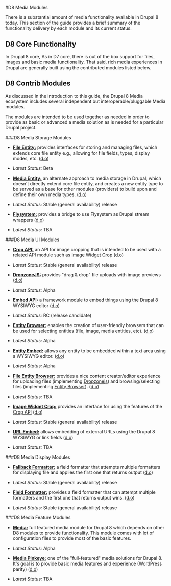 #D8 Media Modules

There is a substantial amount of media functionality available in Drupal 8 today. This section of the guide provides a brief summary of the functionality delivery by each module and its current status.

## D8 Core Functionality

In Drupal 8 core, As in D7 core, there is out of the box support for files, images and basic media functionality. That said, rich media experiences in Drupal are generally built using the contributed modules listed below.


## D8 Contrib  Modules 

As discussed in the introduction to this guide, the Drupal 8 Media ecosystem includes several independent but interoperable/pluggable Media modules.

The modules are intended to be used together as needed in order to provide as basic or advanced a media solution as is needed for a particular Drupal project.


###D8 Media Storage Modules

* [**File Entity:**](file_entity/intro.md) provides interfaces for storing and managing files, which extends core file entity e.g., allowing for file fields, types, display modes, etc. ([d.o](https://www.drupal.org/project/file_entity))
 * *Latest Status:* Beta


* [**Media Entity:**](media_entity/intro.md) an alternate approach to media storage in Drupal, which doesn't directly extend core file entity, and creates a new entity type to be served as a base for other modules (providers) to build upon and define their own media types. ([d.o](https://www.drupal.org/project/media_entity))
 * *Latest Status:* Stable (general availability) release


* [**Flysystem:**](flysystem/intro.md) provides a bridge to use Flysystem as Drupal stream wrappers ([d.o](https://www.drupal.org/project/flysystem))
 * *Latest Status:* TBA


###D8 Media UI Modules

* [**Crop API:**](crop/intro.md) an API for image cropping that is intended to be used with a related API module such as [Image Widget Crop]( https://www.drupal.org/project/image_widget_crop) ([d.o](https://www.drupal.org/project/crop))
 * *Latest Status:* Stable (general availability) release


* [**DropzoneJS:**](dropzonejs/intro.md) provides "drag & drop" file uploads with image previews ([d.o](https://www.drupal.org/project/dropzonejs))
 * *Latest Status:* Alpha


* [**Embed API:**](embed/intro.md) a framework module to embed things using the Drupal 8 WYSIWYG editor ([d.o](https://www.drupal.org/project/embed))
 * *Latest Status:* RC (release candidate)


* [**Entity Browser:**](entity_browser/intro.md) enables the creation of user-friendly browsers that can be used for selecting entities (file, image, media entities, etc). ([d.o](https://www.drupal.org/project/entity_browser))
 * *Latest Status:* Alpha


* [**Entity Embed:**](entity_embed/intro.md) allows any entity to be embedded within a text area using a WYSIWYG editor. ([d.o](https://www.drupal.org/project/entity_embed))
 * *Latest Status:* Alpha


* [**File Entity Browser:**](file_browser/intro.md) provides a nice content creator/editor experience for uploading files (implementing [Dropzonejs](https://www.drupal.org/project/dropzonejs)) and browsing/selecting files (implementing [Entity Browser](modules/entity_browser/intro.md)). ([d.o](https://www.drupal.org/project/file_browser))
 * *Latest Status:* TBA


* [**Image Widget Crop:**](image_widget_crop/intro.md) provides an interface for using the features of the [Crop API](https://www.drupal.org/project/crop) ([d.o](https://www.drupal.org/project/image_widget_crop))
 * *Latest Status:* Stable (general availability) release


* [**URL Embed:**](url_embed/intro.md) allows embedding of external URLs using the Drupal 8 WYSIWYG or link fields ([d.o](https://www.drupal.org/project/url_embed))
 * *Latest Status:* TBA


###D8 Media Display Modules

* [**Fallback Formatter:**](fallback_formatter/intro.md) a field formatter that attempts multiple formatters for displaying file and applies the first one that returns output ([d.o](https://www.drupal.org/project/fallback_formatter))
 * *Latest Status:* Stable (general availability) release

 
* [**Field Formatter:**](field_formatter/intro.md) provides a field formatter that can attempt multiple formatters and the first one that returns output wins. ([d.o](https://www.drupal.org/project/field_formatter))
 * *Latest Status:* Stable (general availability) release


###D8 Media Feature Modules

* **[Media:](media/intro.md)** full featured media module for Drupal 8 which depends on other D8 modules to provide functionality. This module comes with lot of configuration files to provide most of the basic features.
 * *Latest Status:* Alpha


* [**Media Pinkeye:**](media_pinkeye/intro.md) one of the "full-featured" media solutions for Drupal 8. It's goal is to provide basic media features and experience (WordPress parity) ([d.o](https://www.drupal.org/project/media_pinkeye))
 * *Latest Status:* TBA
 
 
 